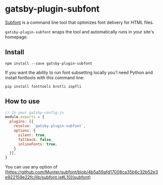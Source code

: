 # gatsby-plugin-subfont

[Subfont](https://github.com/Munter/subfont#readme) is a command line tool that optimizes font delivery for HTML files.

`gatsby-plugin-subfont` wraps the tool and automatically runs in your site's homepage.

## Install

`npm install --save gatsby-plugin-subfont`

If you want the ability to run font subsetting locally you'l need Python and install fonttools with this command line:

`pip install fonttools brotli zopfli`

## How to use

```javascript
// In your gatsby-config.js
module.exports = {
  plugins: [{
    resolve: `gatsby-plugin-subfont`,
    options: {
      silent: true,
      fallback: false,
      inlineFonts: true,
    }
  }],
}
```

You can use any option of [https://github.com/Munter/subfont/blob/4b5a59afd17008ca35b6c32b52e3e922159e22fc/lib/subfont.js#L10](subfont)